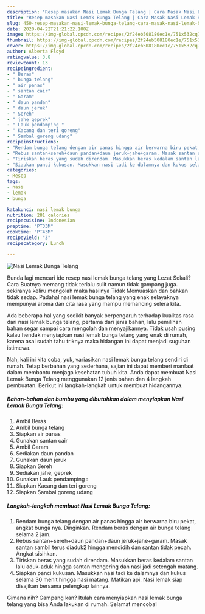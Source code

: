 ```yaml
---
description: "Resep masakan Nasi Lemak Bunga Telang | Cara Masak Nasi Lemak Bunga Telang Yang Enak Dan Mudah"
title: "Resep masakan Nasi Lemak Bunga Telang | Cara Masak Nasi Lemak Bunga Telang Yang Enak Dan Mudah"
slug: 450-resep-masakan-nasi-lemak-bunga-telang-cara-masak-nasi-lemak-bunga-telang-yang-enak-dan-mudah
date: 2020-04-22T21:21:22.100Z
image: https://img-global.cpcdn.com/recipes/2f24eb508180ec1e/751x532cq70/nasi-lemak-bunga-telang-foto-resep-utama.jpg
thumbnail: https://img-global.cpcdn.com/recipes/2f24eb508180ec1e/751x532cq70/nasi-lemak-bunga-telang-foto-resep-utama.jpg
cover: https://img-global.cpcdn.com/recipes/2f24eb508180ec1e/751x532cq70/nasi-lemak-bunga-telang-foto-resep-utama.jpg
author: Alberta Floyd
ratingvalue: 3.8
reviewcount: 13
recipeingredient:
- " Beras"
- " bunga telang"
- " air panas"
- " santan cair"
- " Garam"
- " daun pandan"
- " daun jeruk"
- " Sereh"
- " jahe geprek"
- " Lauk pendamping "
- " Kacang dan teri goreng"
- " Sambal goreng udang"
recipeinstructions:
- "Rendam bunga telang dengan air panas hingga air berwarna biru pekat, angkat bunga nya. Dinginkan. Rendam beras dengan air bunga telang selama 2 jam."
- "Rebus santan+sereh+daun pandan+daun jeruk+jahe+garam. Masak santan sambil terus diaduk2 hingga mendidih dan santan tidak pecah. Angkat sisihkan."
- "Tiriskan beras yang sudah direndam. Masukkan beras kedalam santan lalu aduk-aduk hingga santan mengering dan nasi jadi setengah matang."
- "Siapkan panci kukusan. Masukkan nasi tadi ke dalamnya dan kukus selama 30 menit hingga nasi matang. Matikan api. Nasi lemak siap disajikan bersama pelengkap lainnya."
categories:
- Resep
tags:
- nasi
- lemak
- bunga

katakunci: nasi lemak bunga 
nutrition: 281 calories
recipecuisine: Indonesian
preptime: "PT33M"
cooktime: "PT43M"
recipeyield: "3"
recipecategory: Lunch

---
```



![Nasi Lemak Bunga Telang](https://img-global.cpcdn.com/recipes/2f24eb508180ec1e/751x532cq70/nasi-lemak-bunga-telang-foto-resep-utama.jpg)

Bunda lagi mencari ide resep nasi lemak bunga telang yang Lezat Sekali? Cara Buatnya memang tidak terlalu sulit namun tidak gampang juga. sekiranya keliru mengolah maka hasilnya Tidak Memuaskan dan bahkan tidak sedap. Padahal nasi lemak bunga telang yang enak selayaknya mempunyai aroma dan cita rasa yang mampu memancing selera kita.



Ada beberapa hal yang sedikit banyak berpengaruh terhadap kualitas rasa dari nasi lemak bunga telang, pertama dari jenis bahan, lalu pemilihan bahan segar sampai cara mengolah dan menyajikannya. Tidak usah pusing kalau hendak menyiapkan nasi lemak bunga telang yang enak di rumah, karena asal sudah tahu triknya maka hidangan ini dapat menjadi suguhan istimewa.


Nah, kali ini kita coba, yuk, variasikan nasi lemak bunga telang sendiri di rumah. Tetap berbahan yang sederhana, sajian ini dapat memberi manfaat dalam membantu menjaga kesehatan tubuh kita. Anda dapat membuat Nasi Lemak Bunga Telang menggunakan 12 jenis bahan dan 4 langkah pembuatan. Berikut ini langkah-langkah untuk membuat hidangannya.

<!--inarticleads1-->

##### Bahan-bahan dan bumbu yang dibutuhkan dalam menyiapkan Nasi Lemak Bunga Telang:

1. Ambil  Beras
1. Ambil  bunga telang
1. Siapkan  air panas
1. Gunakan  santan cair
1. Ambil  Garam
1. Sediakan  daun pandan
1. Gunakan  daun jeruk
1. Siapkan  Sereh
1. Sediakan  jahe, geprek
1. Gunakan  Lauk pendamping :
1. Siapkan  Kacang dan teri goreng
1. Siapkan  Sambal goreng udang




<!--inarticleads2-->

##### Langkah-langkah membuat Nasi Lemak Bunga Telang:

1. Rendam bunga telang dengan air panas hingga air berwarna biru pekat, angkat bunga nya. Dinginkan. Rendam beras dengan air bunga telang selama 2 jam.
1. Rebus santan+sereh+daun pandan+daun jeruk+jahe+garam. Masak santan sambil terus diaduk2 hingga mendidih dan santan tidak pecah. Angkat sisihkan.
1. Tiriskan beras yang sudah direndam. Masukkan beras kedalam santan lalu aduk-aduk hingga santan mengering dan nasi jadi setengah matang.
1. Siapkan panci kukusan. Masukkan nasi tadi ke dalamnya dan kukus selama 30 menit hingga nasi matang. Matikan api. Nasi lemak siap disajikan bersama pelengkap lainnya.




Gimana nih? Gampang kan? Itulah cara menyiapkan nasi lemak bunga telang yang bisa Anda lakukan di rumah. Selamat mencoba!
